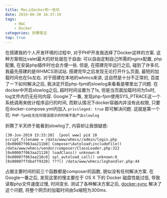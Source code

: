 ```yaml
---
title: Mac上Docker的一些坑
date: 2019-06-30 16:37:19
tags: 
    - MAC
    - Docker
categories: 折腾笔记
top: true
---
```


在搭建我的个人开发环境的过程中, 对于PHP开发我选择了Docker这样的方案. 这种方案相比valet最大的好处就在于自由: 可以自由定制自己所需的nginx配置, php配置, 在安装php插件时也会方便一些.
但是, 在搭建完毕运行之后, 碰到了许多坑.
我最先搭建的是WHMCS测试站. 搭建完毕之后发现无论打开什么页面, 最短的加载时间也在5s左右. 对于搭建在本地的whmcs来讲, 这自然是十分不正常的, 百度了一下如何解决之后, 我决定开启php-fpm的slowlog来看看是哪里出了问题.
在docker中开启slowlog之后, 超时时间设置为了1s, 但是当页面加载时间为5s时, log文件内仍无任何内容.
Google了一番, 发现php-fpm使用SYS_PTRACE这一个系统调用来统计程序运行的时间, 而默认情况下docker容器内并没有此权限, 只要在docker-compose.yml内加入 `privileged: true` 即可解决问题.
这就是第一个坑: `PHP-fpm在无任何错误提示的时候不能产出slowlog`

折腾了半天终于能看到slowlog了, 内容却让我很疑惑: 
```log
[30-Jun-2019 15:33:20]  [pool www] pid 10
script_filename = /data/www/whmcs//admin/login.php
[0x00007f063aa211b0] Composer\Autoload\includeFile() /data/www/whmcs/vendor/composer/ClassLoader.php:322
[0x00007f063aa21120] loadClass() unknown:0
[0x00007f063aa210c0] spl_autoload_call() unknown:0
[0x00007ffdbaff9320] ???() /data/www/whmcs/loghandler.php:44
```
占据主要时间的前三个函数都是composer的函数, 貌似没有任何解决方案. 在Google一番之后, 发现这里的慢主要在于 OS X 下的 Docker 磁盘性能过低, 导致读取php文件速度过慢, 时间变长. 测试了各种解决方案之后, [docker-sync](//docker-sync.io) 解决了这个问题, 将整个网页的加载时间由5s缩短为300ms.